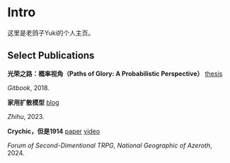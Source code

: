 # Intro

这里是老鸽子Yuki的个人主页。

## Select Publications

**光荣之路：概率视角（Paths of Glory: A Probabilistic Perspective）** [thesis](https://hzsydy.gitbook.io/pog)

*Gitbook*, 2018. 

**家用扩散模型** [blog](https://zhuanlan.zhihu.com/p/668940718)

*Zhihu*, 2023. 

**Crychic，但是1914** 
[paper](https://nga.178.com/read.php?tid=40784913) [video](https://space.bilibili.com/2335347/channel/collectiondetail?sid=3766243)

*Forum of Second-Dimentional TRPG, National Geographic of Azeroth*, 2024. 
